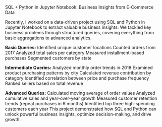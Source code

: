 SQL + Python in Jupyter Notebook: Business Insights from E-Commerce Data

Recently, I worked on a data-driven project using SQL and Python in Jupyter Notebook to extract valuable business insights. We tackled key business problems through structured queries, covering everything from basic aggregations to advanced analytics.

**Basic Queries:**
Identified unique customer locations
Counted orders from 2017
Analyzed total sales per category
Measured installment-based purchases
Segmented customers by state

**Intermediate Queries:**
Analyzed monthly order trends in 2018
Examined product purchasing patterns by city
Calculated revenue contribution by category
Identified correlation between price and purchase frequency
Ranked sellers based on total revenue

**Advanced Queries:**
Calculated moving average of order values
Analyzed cumulative sales and year-over-year growth
Measured customer retention trends (repeat purchases in 6 months)
Identified top three high-spending customers each year
This project demonstrated how SQL and Python can unlock powerful business insights, optimize decision-making, and drive growth.
